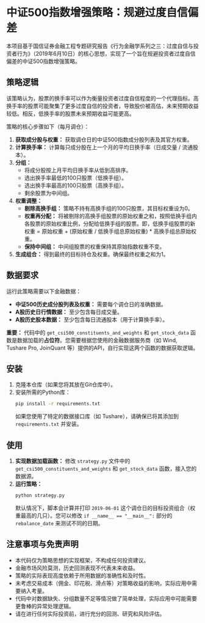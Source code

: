 # 中证500指数增强策略：规避过度自信偏差

本项目基于国信证券金融工程专题研究报告《行为金融学系列之三：过度自信与投资者行为》（2019年6月10日）的核心思想，实现了一个旨在规避投资者过度自信偏差的中证500指数增强策略。

## 策略逻辑

该策略认为，股票的换手率可以作为衡量投资者过度自信程度的一个代理指标。高换手率的股票可能聚集了更多过度自信的投资者，导致股价被高估，未来预期收益较低。相反，低换手率的股票未来预期收益可能更高。

策略的核心步骤如下（每月调仓）：

1.  **获取成分股与权重：** 获取调仓日的中证500指数成分股列表及其官方权重。
2.  **计算换手率：** 计算每只成分股在上一个月的平均日换手率（日成交量 / 流通股本）。
3.  **分组：**
    *   将成分股按上月平均日换手率从低到高排序。
    *   选出换手率最低的100只股票（低换手组）。
    *   选出换手率最高的100只股票（高换手组）。
    *   剩余股票为中间组。
4.  **权重调整：**
    *   **剔除高换手组：** 策略不持有高换手组的100只股票，其目标权重设为0。
    *   **权重再分配：** 将被剔除的高换手组股票的原始权重之和，按照低换手组内各股票的原始权重比例，分配给低换手组的股票。即，低换手组股票的新权重 = 原始权重 + (原始权重 / 低换手组总原始权重) * 高换手组总原始权重。
    *   **保持中间组：** 中间组股票的权重保持其原始指数权重不变。
5.  **生成组合：** 得到最终的目标持仓及权重。确保最终权重之和为1。

## 数据要求

运行此策略需要以下金融数据：

*   **中证500历史成分股列表及权重：** 需要每个调仓日的准确数据。
*   **A股历史日行情数据：** 至少包含每日成交量。
*   **A股历史股本数据：** 至少包含每日流通股本（用于计算换手率）。

**重要：** 代码中的 `get_csi500_constituents_and_weights` 和 `get_stock_data` 函数是数据加载的**占位符**。您需要根据您使用的金融数据服务商（如 Wind, Tushare Pro, JoinQuant 等）提供的API，自行实现这两个函数的数据获取逻辑。

## 安装

1.  克隆本仓库（如果您将其放在Git仓库中）。
2.  安装所需的Python库：
    ```bash
    pip install -r requirements.txt
    ```
    如果您使用了特定的数据接口库（如 Tushare），请确保已将其添加到 `requirements.txt` 并安装。

## 使用

1.  **实现数据加载函数：** 修改 `strategy.py` 文件中的 `get_csi500_constituents_and_weights` 和 `get_stock_data` 函数，接入您的数据源。
2.  **运行策略：**
    ```bash
    python strategy.py
    ```
    默认情况下，脚本会计算并打印 `2019-06-01` 这个调仓日的目标投资组合（权重最高的几只）。您可以修改 `if __name__ == "__main__":` 部分的 `rebalance_date` 来测试不同的日期。

## 注意事项与免责声明

*   本代码仅为策略思想的实现框架，不构成任何投资建议。
*   金融市场风险莫测，历史回测表现不代表未来收益。
*   策略的实际表现高度依赖于所用数据的准确性和及时性。
*   未考虑交易成本（佣金、印花税、滑点等）对策略收益的影响，实际应用中需要纳入考量。
*   代码中对数据缺失、分组数量不足等情况做了简单处理，实际应用中可能需要更鲁棒的异常处理逻辑。
*   请在进行任何实际投资前，进行充分的回测、研究和风险评估。
